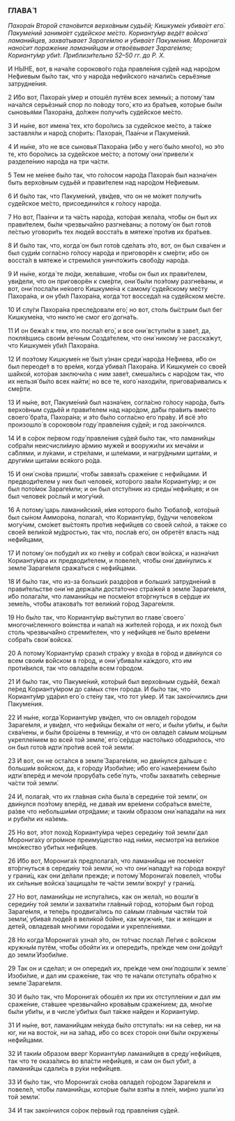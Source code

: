 ### ГЛАВА́ 1

_Пахора́н Второ́й стано́вится верхо́вным судьёй; Кишкуме́н убива́ет его́. Пакуме́ний занима́ет суде́йское ме́сто. Корианту́мр ведёт войска́ ламани́йцев, захва́тывает Зараге́млю и убива́ет Пакуме́ния. Моронига́х нано́сит пораже́ние ламани́йцам и отвоёвывает Зараге́млю; Корианту́мр уби́т. Приблизи́тельно 52–50 гг. до Р. Х._

И НЫ́НЕ, вот, в нача́ле сороково́го го́да правле́ния су́дей над наро́дом Не́фиевым бы́ло так, что у наро́да нефи́йского начали́сь серьёзные затрудне́ния.

2 И́бо вот, Пахора́н у́мер и отошёл путём всех земны́х; а потому́ там нача́лся серьёзный спор по по́воду того́, кто из бра́тьев, кото́рые бы́ли сыновья́ми Пахора́на, до́лжен получи́ть суде́йское ме́сто.

3 И ны́не, вот имена́ тех, кто боро́лись за суде́йское ме́сто, а та́кже заставля́ли и наро́д спо́рить: Пахора́н, Паа́нчи и Пакуме́ний.

4 И ны́не, э́то не все сыновья́ Пахора́на (и́бо у него́ бы́ло мно́го), но э́то те, кто боро́лись за суде́йское ме́сто; а потому́ они́ привели́ к разделе́нию наро́да на три ча́сти.

5 Тем не ме́нее бы́ло так, что го́лосом наро́да Пахора́н был назна́чен быть верхо́вным судьёй и прави́телем над наро́дом Не́фиевым.

6 И бы́ло так, что Пакуме́ний, уви́дев, что он не мо́жет получи́ть суде́йское ме́сто, присоедини́лся к го́лосу наро́да.

7 Но вот, Паа́нчи и та ча́сть наро́да, кото́рая жела́ла, что́бы он был их прави́телем, бы́ли чрезвыча́йно разгне́ваны; а потому́ он был гото́в ле́стью уговори́ть тех люде́й восста́ть в мятеже́ про́тив их бра́тьев.

8 И бы́ло так, что, когда́ он был гото́в сде́лать э́то, вот, он был схва́чен и был суди́м согла́сно го́лосу наро́да и приговорён к сме́рти; ибо он восста́л в мятеже́ и стреми́лся уничто́жить свобо́ду наро́да.

9 И ны́не, когда́ те лю́ди, жела́вшие, что́бы он был их прави́телем, уви́дели, что он приговорён к сме́рти, они́ бы́ли поэ́тому разгне́ваны, и вот, они́ посла́ли не́коего Кишкуме́на к самому́ суде́йскому ме́сту Пахора́на, и он уби́л Пахора́на, когда́ тот восседа́л на суде́йском ме́сте.

10 И слу́ги Пахора́на пресле́довали его́; но вот, столь бы́стрым был бег Кишкуме́на, что никто́ не смог его́ догна́ть.

11 И он бежа́л к тем, кто посла́л его́, и все они́ вступи́ли в заве́т, да, покля́вшись свои́м ве́чным Созда́телем, что они́ никому́ не расска́жут, что Кишкуме́н уби́л Пахора́на.

12 И поэ́тому Кишкуме́н не́ был у́знан среди́ наро́да Не́фиева, и́бо он был переоде́т в то вре́мя, когда́ убива́л Пахора́на. И Кишкуме́н со свое́й ша́йкой, кото́рая заключи́ла с ним заве́т, смеша́лись с наро́дом так, что их нельзя́ бы́ло всех найти́; но все те, кого́ находи́ли, пригова́ривались к сме́рти.

13 И ны́не, вот, Пакуме́ний был назна́чен, согла́сно го́лосу наро́да, быть верхо́вным судьёй и прави́телем над наро́дом, да́бы пра́вить вме́сто своего́ бра́та, Пахора́на; и э́то бы́ло согла́сно его́ пра́ву. И всё э́то произошло́ в сороково́м году́ правле́ния су́дей; и год зако́нчился.

14 И в со́рок пе́рвом году́ правле́ния су́дей бы́ло так, что ламани́йцы собра́ли неисчисли́мую а́рмию муже́й и вооружи́ли их меча́ми и са́блями, и лу́ками, и стре́лами, и шле́мами, и нагру́дными щита́ми, и други́ми щита́ми вся́кого ро́да.

15 И они́ сно́ва пришли́, что́бы завяза́ть сраже́ние с нефи́йцами. И предводи́телем у них был челове́к, кото́рого зва́ли Корианту́мр; и он был пото́мок Зараге́мли; и он был отсту́пник из среды́ нефи́йцев; и он был челове́к ро́слый и могу́чий.

16 А потому́ царь ламани́йский, и́мя которого бы́ло Тюбало́ф, кото́рый был сы́ном Амморо́на, полага́л, что Корианту́мр, бу́дучи челове́ком могу́чим, смо́жет вы́стоять про́тив нефи́йцев со свое́й си́лой, а та́кже со свое́й вели́кой му́дростью, так что, посла́в его́, он обретёт власть над нефи́йцами,

17 И потому́ он побуди́л их ко гне́ву и собра́л свои́ войска́, и назна́чил Корианту́мра их предводи́телем, и повеле́л, что́бы они́ дви́нулись к земле́ Зараге́мля сража́ться с нефи́йцами.

18 И бы́ло так, что из-за больши́х раздо́ров и больши́х затрудне́ний в прави́тельстве они́ не держа́ли доста́точно стра́жей в земле́ Зараге́мля, и́бо полага́ли, что ламани́йцы не посме́ют вто́ргнуться в се́рдце их земе́ль, что́бы атакова́ть тот вели́кий го́род Зараге́мля.

19 Но бы́ло так, что Корианту́мр вы́ступил во главе́ своего́ многочи́сленного во́инства и напа́л на жи́телей го́рода, и их похо́д был столь чрезвыча́йно стреми́телен, что у нефи́йцев не́ было вре́мени собра́ть свои́ войска́.

20 А потому́ Корианту́мр срази́л стра́жу у вхо́да в го́род и дви́нулся со всем свои́м во́йском в го́род, и они́ убива́ли ка́ждого, кто им проти́вился, так что овладе́ли всем го́родом.

21 И бы́ло так, что Пакуме́ний, кото́рый был верхо́вным судьёй, бежа́л пе́ред Корианту́мром до са́мых стен го́рода. И бы́ло так, что Корианту́мр уда́рил его́ о сте́ну так, что тот у́мер. И так зако́нчились дни Пакуме́ния.

22 И ны́не, когда́ Корианту́мр уви́дел, что он овладе́л го́родом Зараге́мля, и уви́дел, что нефи́йцы бежа́ли от него́, и бы́ли уби́ты, и бы́ли схва́чены, и бы́ли бро́шены в темни́цу, и что он овладе́л са́мым мо́щным укрепле́нием во всей той земле́, его́ се́рдце насто́лько ободри́лось, что он был гото́в идти́ про́тив всей той земли́.

23 И вот, он не оста́лся в земле́ Зараге́мля, но дви́нулся да́льше с больши́м во́йском, да, к го́роду Изоби́лие; и́бо его́ наме́рением бы́ло идти́ вперёд и мечо́м проруба́ть себе́ путь, что́бы захвати́ть се́верные ча́сти той земли́.

24 И, полага́я, что их гла́вная си́ла была́ в середи́не той земли́, он дви́нулся поэ́тому вперёд, не дава́я им вре́мени собра́ться вме́сте, ра́зве что небольши́ми отря́дами; и таки́м о́бразом они́ напада́ли на них и руби́ли их на́земь.

25 Но вот, э́тот похо́д Корианту́мра че́рез середи́ну той земли́ дал Моронига́ху огро́мное преиму́щество над ни́ми, несмотря́ на вели́кое мно́жество уби́тых нефи́йцев.

26 И́бо вот, Моронига́х предполага́л, что ламани́йцы не посме́ют вто́ргнуться в середи́ну той земли́, но что они́ нападу́т на го́рода вокру́г у грани́ц, как они́ де́лали прежде; и потому́ Моронига́х повеле́л, что́бы их си́льные войска́ защища́ли те ча́сти земли́ вокру́г у грани́ц.

27 Но вот, ламани́йцы не испуга́лись, как он жела́л, но вошли́ в середи́ну той земли́ и захвати́ли гла́вный го́род, кото́рым был го́род Зараге́мля, и тепе́рь продвига́лись по са́мым гла́вным частя́м той земли́, убива́я люде́й в вели́кой бо́йне, как мужчи́н, так и же́нщин и дете́й, овладева́я мно́гими города́ми и укрепле́ниями.

28 Но когда́ Моронига́х узна́л э́то, он то́тчас посла́л Ле́гия с во́йском кружны́м путём, что́бы обойти́ их и опереди́ть, пре́жде чем они́ дойду́т до земли́ Изоби́лие.

29 Так он и сде́лал; и он опереди́л их, пре́жде чем они́ подошли́ к земле́ Изоби́лие, и дал им сраже́ние, так что те на́чали отступа́ть обра́тно к земле́ Зараге́мля.

30 И бы́ло так, что Моронига́х обошёл их при их отступле́нии и дал им сраже́ние, ста́вшее чрезвыча́йно крова́вым сраже́нием; да, мно́гие бы́ли уби́ты, и в числе́ уби́тых был та́кже на́йден и Корианту́мр.

31 И ны́не, вот, ламани́йцам не́куда бы́ло отступа́ть: ни на се́вер, ни на юг, ни на восто́к, ни на за́пад, и́бо со всех сторо́н они́ бы́ли окружены́ нефи́йцами.

32 И таки́м о́бразом вверг Корианту́мр ламани́йцев в среду́ нефи́йцев, так что те оказа́лись во вла́сти нефи́йцев, и сам он был уби́т, а ламани́йцы сдали́сь в ру́ки нефи́йцев.

33 И бы́ло так, что Моронига́х сно́ва овладе́л го́родом Зараге́мля и повеле́л, что́бы ламани́йцы, кото́рые бы́ли взя́ты в пле́н, ми́рно ушли́ из той земли́.

34 И так зако́нчился со́рок пе́рвый год правле́ния су́дей.
